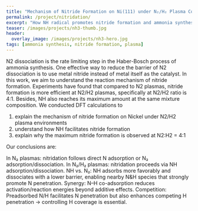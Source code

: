 ```yaml
---
title: "Mechanism of Nitride Formation on Ni(111) under N₂/H₂ Plasma Conditions"
permalink: /project/nitridation/
excerpt: "How NH radical promotes nitride formation and ammonia synthesis"
teaser: /images/projects/nh3-thumb.jpg
header:
  overlay_image: /images/projects/nh3-hero.jpg
tags: [ammonia synthesis, nitride formation, plasma]
---
```


N2 dissociation is the rate limiting step in the Haber-Bosch process of ammonia synthesis. One effective way to reduce the barrier of N2 dissociation is to use metal nitride instead of metal itself as the catalyst. In this work, we aim to understand the reaction mechanism of nitride formation. Experiments have found that compared to N2 plasmas, nitride formation is more efficient at N2/H2 plasmas, specifically at N2/H2 ratio is 4:1. Besides, NH also reaches its maximum amount at the same mixture composition. We conducted DFT calculations to
1. explain the mechanism of nitride formation on Nickel under N2/H2 plasma environments
2. understand how NH facilitates nitride formation
3. explain why the maximum nitride formation is observed at N2:H2 = 4:1

Our conclusions are:

In N₂ plasmas: nitridation follows direct N adsorption or N₂ adsorption/dissociation.
In N₂/H₂ plasmas: nitridation proceeds via NH adsorption/dissociation.
NH vs. N₂: NH adsorbs more favorably and dissociates with a lower barrier, enabling nearby N&H species that strongly promote N penetration.
Synergy: N–H co-adsorption reduces activation/reaction energies beyond additive effects. 
Competition: Preadsorbed N/H facilitates N penetration but also enhances competing H penetration → controlling H coverage is essential.

